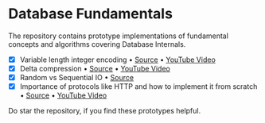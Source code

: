 Database Fundamentals
===

The repository contains prototype implementations of fundamental concepts and algorithms covering Database Internals.

- [x] Variable length integer encoding • [Source](https://github.com/arpitbbhayani/database-fundamentals/tree/master/varint) • [YouTube Video](https://youtu.be/9b2e_iRVJ0k)
- [x] Delta compression • [Source](https://github.com/arpitbbhayani/database-fundamentals/tree/master/delta) • [YouTube Video](https://youtu.be/J7VJtuRCkuI)
- [x] Random vs Sequential IO • [Source](https://github.com/arpitbbhayani/database-fundamentals/tree/master/seq-random)
- [x] Importance of protocols like HTTP and how to implement it from scratch • [Source](https://github.com/arpitbbhayani/database-fundamentals/blob/master/http-protocol/main.go) • [YouTube Video](https://youtu.be/SzwjnoPI--M)

Do star the repository, if you find these prototypes helpful.

